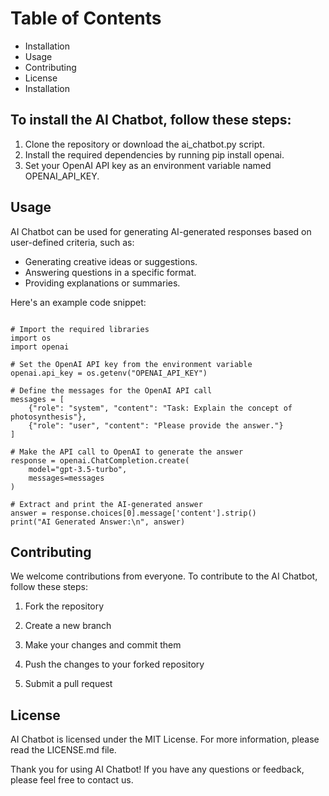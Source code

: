 # Table of Contents
* Installation
* Usage
 * Contributing
* License
* Installation

## To install the AI Chatbot, follow these steps:

1. Clone the repository or download the ai_chatbot.py script.
2. Install the required dependencies by running pip install openai.
3. Set your OpenAI API key as an environment variable named OPENAI_API_KEY.

## Usage
AI Chatbot can be used for generating AI-generated responses based on user-defined criteria, such as:

* Generating creative ideas or suggestions.
* Answering questions in a specific format.
* Providing explanations or summaries.

Here's an example code snippet:

```

# Import the required libraries
import os
import openai

# Set the OpenAI API key from the environment variable
openai.api_key = os.getenv("OPENAI_API_KEY")

# Define the messages for the OpenAI API call
messages = [
    {"role": "system", "content": "Task: Explain the concept of photosynthesis"},
    {"role": "user", "content": "Please provide the answer."}
]

# Make the API call to OpenAI to generate the answer
response = openai.ChatCompletion.create(
    model="gpt-3.5-turbo",
    messages=messages
)

# Extract and print the AI-generated answer
answer = response.choices[0].message['content'].strip()
print("AI Generated Answer:\n", answer)

```
## Contributing
We welcome contributions from everyone. To contribute to the AI Chatbot, follow these steps:

1. Fork the repository

2. Create a new branch

3. Make your changes and commit them

4. Push the changes to your forked repository

5. Submit a pull request

## License
AI Chatbot is licensed under the MIT License. For more information, please read the LICENSE.md file.

Thank you for using AI Chatbot! If you have any questions or feedback, please feel free to contact us.


